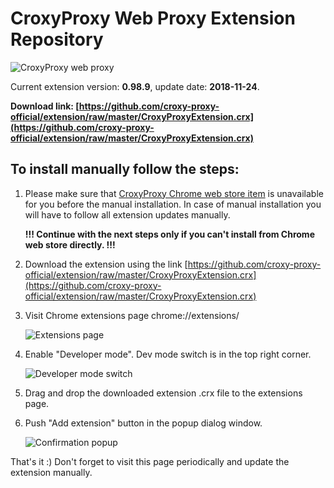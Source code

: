 # CroxyProxy Web Proxy Extension Repository

![CroxyProxy web proxy](https://github.com/croxy-proxy-official/extension/raw/master/image/logo.png)

Current extension version: **0.98.9**, update date: **2018-11-24**.

**Download link: [https://github.com/croxy-proxy-official/extension/raw/master/CroxyProxyExtension.crx](https://github.com/croxy-proxy-official/extension/raw/master/CroxyProxyExtension.crx)**

## To install manually follow the steps:

1. Please make sure that [CroxyProxy Chrome web store item](https://chrome.google.com/webstore/detail/croxyproxy-free-web-proxy/lmmpgfjnchldhcieiiegcpdmaidkaanb) is unavailable for you before the manual installation.
   In case of manual installation you will have to follow all extension updates manually.

   **!!! Continue with the next steps only if you can't install from Chrome web store directly. !!!**

2. Download the extension using the link [https://github.com/croxy-proxy-official/extension/raw/master/CroxyProxyExtension.crx](https://github.com/croxy-proxy-official/extension/raw/master/CroxyProxyExtension.crx)
3. Visit Chrome extensions page chrome://extensions/

   ![Extensions page](https://github.com/croxy-proxy-official/extension/raw/master/image/extensions.png)

4. Enable "Developer mode". Dev mode switch is in the top right corner.

   ![Developer mode switch](https://github.com/croxy-proxy-official/extension/raw/master/image/dev.png)

5. Drag and drop the downloaded extension .crx file to the extensions page.
6. Push "Add extension" button in the popup dialog window.

   ![Confirmation popup](https://github.com/croxy-proxy-official/extension/raw/master/image/confirmation.png)

That's it :) Don't forget to visit this page periodically and update the extension manually.
